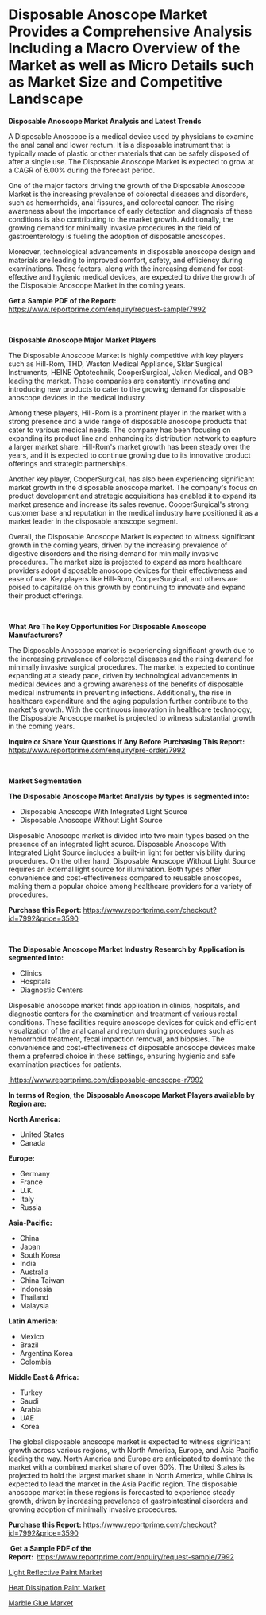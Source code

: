 <p><h1>Disposable Anoscope Market Provides a Comprehensive Analysis Including a Macro Overview of the Market as well as Micro Details such as Market Size and Competitive Landscape</h1></p><p><strong>Disposable Anoscope Market Analysis and Latest Trends</strong></p>
<p><p>A Disposable Anoscope is a medical device used by physicians to examine the anal canal and lower rectum. It is a disposable instrument that is typically made of plastic or other materials that can be safely disposed of after a single use. The Disposable Anoscope Market is expected to grow at a CAGR of 6.00% during the forecast period.</p><p>One of the major factors driving the growth of the Disposable Anoscope Market is the increasing prevalence of colorectal diseases and disorders, such as hemorrhoids, anal fissures, and colorectal cancer. The rising awareness about the importance of early detection and diagnosis of these conditions is also contributing to the market growth. Additionally, the growing demand for minimally invasive procedures in the field of gastroenterology is fueling the adoption of disposable anoscopes.</p><p>Moreover, technological advancements in disposable anoscope design and materials are leading to improved comfort, safety, and efficiency during examinations. These factors, along with the increasing demand for cost-effective and hygienic medical devices, are expected to drive the growth of the Disposable Anoscope Market in the coming years.</p></p>
<p><strong>Get a Sample PDF of the Report:&nbsp;</strong> <a href="https://www.reportprime.com/enquiry/request-sample/7992">https://www.reportprime.com/enquiry/request-sample/7992</a></p>
<p>&nbsp;</p>
<p><strong>Disposable Anoscope Major Market Players</strong></p>
<p><p>The Disposable Anoscope Market is highly competitive with key players such as Hill-Rom, THD, Waston Medical Appliance, Sklar Surgical Instruments, HEINE Optotechnik, CooperSurgical, Jaken Medical, and OBP leading the market. These companies are constantly innovating and introducing new products to cater to the growing demand for disposable anoscope devices in the medical industry.</p><p>Among these players, Hill-Rom is a prominent player in the market with a strong presence and a wide range of disposable anoscope products that cater to various medical needs. The company has been focusing on expanding its product line and enhancing its distribution network to capture a larger market share. Hill-Rom's market growth has been steady over the years, and it is expected to continue growing due to its innovative product offerings and strategic partnerships.</p><p>Another key player, CooperSurgical, has also been experiencing significant market growth in the disposable anoscope market. The company's focus on product development and strategic acquisitions has enabled it to expand its market presence and increase its sales revenue. CooperSurgical's strong customer base and reputation in the medical industry have positioned it as a market leader in the disposable anoscope segment.</p><p>Overall, the Disposable Anoscope Market is expected to witness significant growth in the coming years, driven by the increasing prevalence of digestive disorders and the rising demand for minimally invasive procedures. The market size is projected to expand as more healthcare providers adopt disposable anoscope devices for their effectiveness and ease of use. Key players like Hill-Rom, CooperSurgical, and others are poised to capitalize on this growth by continuing to innovate and expand their product offerings.</p></p>
<p>&nbsp;</p>
<p><strong>What Are The Key Opportunities For Disposable Anoscope Manufacturers?</strong></p>
<p><p>The Disposable Anoscope market is experiencing significant growth due to the increasing prevalence of colorectal diseases and the rising demand for minimally invasive surgical procedures. The market is expected to continue expanding at a steady pace, driven by technological advancements in medical devices and a growing awareness of the benefits of disposable medical instruments in preventing infections. Additionally, the rise in healthcare expenditure and the aging population further contribute to the market's growth. With the continuous innovation in healthcare technology, the Disposable Anoscope market is projected to witness substantial growth in the coming years.</p></p>
<p><strong>Inquire or Share Your Questions If Any Before Purchasing This Report:</strong> <a href="https://www.reportprime.com/enquiry/pre-order/7992">https://www.reportprime.com/enquiry/pre-order/7992</a></p>
<p>&nbsp;</p>
<p><strong>Market Segmentation</strong></p>
<p><strong>The Disposable Anoscope Market Analysis by types is segmented into:</strong></p>
<p><ul><li>Disposable Anoscope With Integrated Light Source</li><li>Disposable Anoscope Without Light Source</li></ul></p>
<p><p>Disposable Anoscope market is divided into two main types based on the presence of an integrated light source. Disposable Anoscope With Integrated Light Source includes a built-in light for better visibility during procedures. On the other hand, Disposable Anoscope Without Light Source requires an external light source for illumination. Both types offer convenience and cost-effectiveness compared to reusable anoscopes, making them a popular choice among healthcare providers for a variety of procedures.</p></p>
<p><strong>Purchase this Report:&nbsp;</strong><a href="https://www.reportprime.com/checkout?id=7992&price=3590">https://www.reportprime.com/checkout?id=7992&price=3590</a></p>
<p>&nbsp;</p>
<p><strong>The Disposable Anoscope Market Industry Research by Application is segmented into:</strong></p>
<p><ul><li>Clinics</li><li>Hospitals</li><li>Diagnostic Centers</li></ul></p>
<p><p>Disposable anoscope market finds application in clinics, hospitals, and diagnostic centers for the examination and treatment of various rectal conditions. These facilities require anoscope devices for quick and efficient visualization of the anal canal and rectum during procedures such as hemorrhoid treatment, fecal impaction removal, and biopsies. The convenience and cost-effectiveness of disposable anoscope devices make them a preferred choice in these settings, ensuring hygienic and safe examination practices for patients.</p></p>
<p><a href="https://www.reportprime.com/disposable-anoscope-r7992">&nbsp;https://www.reportprime.com/disposable-anoscope-r7992</a></p>
<p><strong>In terms of Region, the Disposable Anoscope Market Players available by Region are:</strong></p>
<p>
    <p> <strong> North America: </strong>
        <ul>
            <li>United States</li>
            <li>Canada</li>
        </ul>
        </p> 
    <p> <strong> Europe: </strong>
        <ul>
            <li>Germany</li>
            <li>France</li>
            <li>U.K.</li>
            <li>Italy</li>
            <li>Russia</li>
        </ul>
        </p> 
    <p> <strong> Asia-Pacific: </strong>
        <ul>
            <li>China</li>
            <li>Japan</li>
            <li>South Korea</li>
            <li>India</li>
            <li>Australia</li>
            <li>China Taiwan</li>
            <li>Indonesia</li>
            <li>Thailand</li>
            <li>Malaysia</li>
        </ul>
        </p> 
    <p> <strong> Latin America: </strong>
        <ul>
            <li>Mexico</li>
            <li>Brazil</li>
            <li>Argentina Korea</li>
            <li>Colombia</li>
        </ul>
        </p> 
    <p> <strong> Middle East & Africa: </strong>
        <ul>
            <li>Turkey</li>
            <li>Saudi</li>
            <li>Arabia</li>
            <li>UAE</li>
            <li>Korea</li>
        </ul>
    </p>
    </p>
<p><p>The global disposable anoscope market is expected to witness significant growth across various regions, with North America, Europe, and Asia Pacific leading the way. North America and Europe are anticipated to dominate the market with a combined market share of over 60%. The United States is projected to hold the largest market share in North America, while China is expected to lead the market in the Asia Pacific region. The disposable anoscope market in these regions is forecasted to experience steady growth, driven by increasing prevalence of gastrointestinal disorders and growing adoption of minimally invasive procedures.</p></p>
<p><strong>Purchase this Report: </strong><a href="https://www.reportprime.com/checkout?id=7992&price=3590">https://www.reportprime.com/checkout?id=7992&price=3590</a></p>
<p>&nbsp;<strong>Get a Sample PDF of the Report:&nbsp;&nbsp;</strong><a href="https://www.reportprime.com/enquiry/request-sample/7992">https://www.reportprime.com/enquiry/request-sample/7992</a></p>
<p><strong></strong></p>
<p><p><a href="https://www.linkedin.com/pulse/light-reflective-paint-market-size-growth-outlook-from-2024-2031-lwyue?trackingId=gPrDDklgs0NjsHwiunPGSw%3D%3D">Light Reflective Paint Market</a></p><p><a href="https://www.linkedin.com/pulse/heat-dissipation-paint-market-offers-provide-insightful-data-zjqse?trackingId=mspRWPw2CmYeRDo5XaW%2BpQ%3D%3D">Heat Dissipation Paint Market</a></p><p><a href="https://www.linkedin.com/pulse/marble-glue-market-size-examines-its-scope-primary-focus-growth-1zgee?trackingId=9Y3q4vzUmxybzHzzVCP%2FRQ%3D%3D">Marble Glue Market</a></p></p>